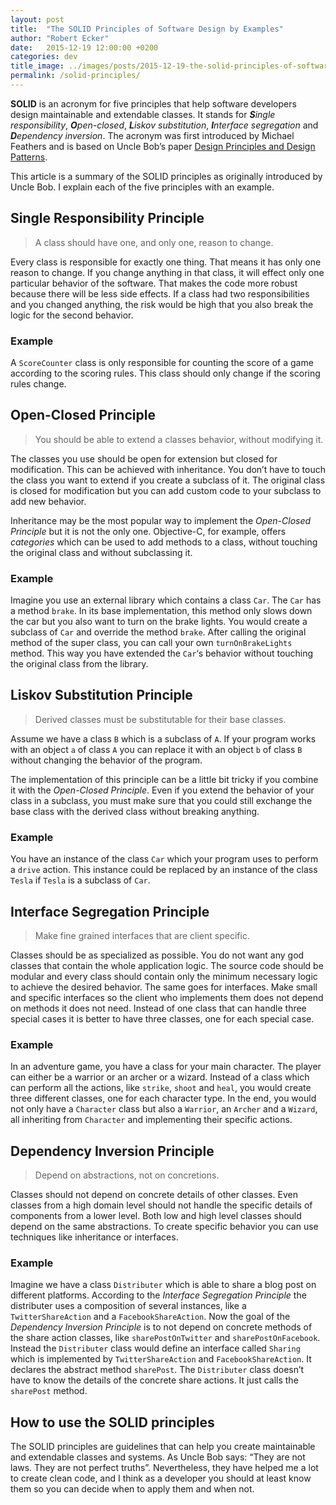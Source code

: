 ```yaml
---
layout: post
title:  "The SOLID Principles of Software Design by Examples"
author: "Robert Ecker"
date:   2015-12-19 12:00:00 +0200
categories: dev
title_image: ../images/posts/2015-12-19-the-solid-principles-of-software-design-by-examples/title-image.png
permalink: /solid-principles/
---
```


**SOLID** is an acronym for five principles that help software developers design maintainable and extendable classes. It stands for _**S**ingle responsibility_, _**O**pen-closed_, _**L**iskov substitution_, _**I**nterface segregation_ and _**D**ependency inversion_. The acronym was first introduced by Michael Feathers and is based on Uncle Bob’s paper [Design Principles and Design Patterns](https://www.goodreads.com/book/show/25936819-design-principles-and-design-patterns).

This article is a summary of the SOLID principles as originally introduced by Uncle Bob. I explain each of the five principles with an example.


## Single Responsibility Principle
> A class should have one, and only one, reason to change.

Every class is responsible for exactly one thing. That means it has only one reason to change. If you change anything in that class, it will effect only one particular behavior of the software. That makes the code more robust because there will be less side effects. If a class had two responsibilities and you changed anything, the risk would be high that you also break the logic for the second behavior.

### Example

A `ScoreCounter` class is only responsible for counting the score of a game according to the scoring rules. This class should only change if the scoring rules change.

## Open-Closed Principle
> You should be able to extend a classes behavior, without modifying it.

The classes you use should be open for extension but closed for modification. This can be achieved with inheritance. You don’t have to touch the class you want to extend if you create a subclass of it. The original class is closed for modification but you can add custom code to your subclass to add new behavior.

Inheritance may be the most popular way to implement the *Open-Closed Principle* but it is not the only one. Objective-C, for example, offers *categories* which can be used to add methods to a class, without touching the original class and without subclassing it.

### Example
Imagine you use an external library which contains a class `Car`. The `Car` has a method `brake`. In its base implementation, this method only slows down the car but you also want to turn on the brake lights. You would create a subclass of `Car` and override the method `brake`. After calling the original method of the super class, you can call your own `turnOnBrakeLights` method. This way you have extended the `Car`‘s behavior without touching the original class from the library.

## Liskov Substitution Principle
> Derived classes must be substitutable for their base classes.

Assume we have a class `B` which is a subclass of `A`. If your program works with an object `a` of class `A` you can replace it with an object `b` of class `B` without changing the behavior of the program.

The implementation of this principle can be a little bit tricky if you combine it with the *Open-Closed Principle*. Even if you extend the behavior of your class in a subclass, you must make sure that you could still exchange the base class with the derived class without breaking anything.

### Example
You have an instance of the class `Car` which your program uses to perform a `drive` action. This instance could be replaced by an instance of the class `Tesla` if `Tesla` is a subclass of `Car`.

## Interface Segregation Principle
> Make fine grained interfaces that are client specific.

Classes should be as specialized as possible. You do not want any god classes that contain the whole application logic. The source code should be modular and every class should contain only the minimum necessary logic to achieve the desired behavior. The same goes for interfaces. Make small and specific interfaces so the client who implements them does not depend on methods it does not need. Instead of one class that can handle three special cases it is better to have three classes, one for each special case.

### Example
In an adventure game, you have a class for your main character. The player can either be a warrior or an archer or a wizard. Instead of a class which can perform all the actions, like `strike`, `shoot` and `heal`, you would create three different classes, one for each character type. In the end, you would not only have a `Character` class but also a `Warrior`, an `Archer` and a `Wizard`, all inheriting from `Character` and implementing their specific actions.

## Dependency Inversion Principle
> Depend on abstractions, not on concretions.

Classes should not depend on concrete details of other classes. Even classes from a high domain level should not handle the specific details of components from a lower level. Both low and high level classes should depend on the same abstractions. To create specific behavior you can use techniques like inheritance or interfaces.

### Example
Imagine we have a class `Distributer` which is able to share a blog post on different platforms. According to the *Interface Segregation Principle* the distributer uses a composition of several instances, like a `TwitterShareAction` and a `FacebookShareAction`. Now the goal of the *Dependency Inversion Principle* is to not depend on concrete methods of the share action classes, like `sharePostOnTwitter` and `sharePostOnFacebook`. Instead the `Distributer` class would define an interface called `Sharing` which is implemented by `TwitterShareAction` and `FacebookShareAction`. It declares the abstract method `sharePost`. The `Distributer` class doesn’t have to know the details of the concrete share actions. It just calls the `sharePost` method.

## How to use the SOLID principles
The SOLID principles are guidelines that can help you create maintainable and extendable classes and systems. As Uncle Bob says: “They are not laws. They are not perfect truths”. Nevertheless, they have helped me a lot to create clean code, and I think as a developer you should at least know them so you can decide when to apply them and when not.